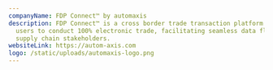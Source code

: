 ```yaml
---
companyName: FDP Connect™ by automaxis
description: FDP Connect™ is a cross border trade transaction platform enabling
  users to conduct 100% electronic trade, facilitating seamless data flows among
  supply chain stakeholders.
websiteLink: https://autom-axis.com
logo: /static/uploads/automaxis-logo.png
---
```

